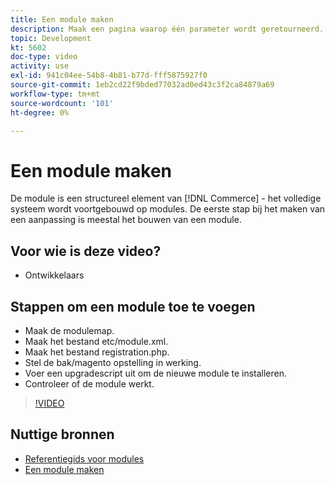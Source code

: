 ```yaml
---
title: Een module maken
description: Maak een pagina waarop één parameter wordt geretourneerd.
topic: Development
kt: 5602
doc-type: video
activity: use
exl-id: 941c04ee-54b8-4b81-b77d-fff5875927f0
source-git-commit: 1eb2cd22f9bded77032ad0ed43c3f2ca84879a69
workflow-type: tm+mt
source-wordcount: '101'
ht-degree: 0%

---
```


# Een module maken

De module is een structureel element van [!DNL Commerce] - het volledige systeem wordt voortgebouwd op modules. De eerste stap bij het maken van een aanpassing is meestal het bouwen van een module.

## Voor wie is deze video?

- Ontwikkelaars

## Stappen om een module toe te voegen

- Maak de modulemap.
- Maak het bestand etc/module.xml.
- Maak het bestand registration.php.
- Stel de bak/magento opstelling in werking.
- Voer een upgradescript uit om de nieuwe module te installeren.
- Controleer of de module werkt.

>[!VIDEO](https://video.tv.adobe.com/v/35792?quality=12&learn=on)

## Nuttige bronnen

- [Referentiegids voor modules](https://devdocs.magento.com/guides/v2.4/mrg/intro.html)
- [Een module maken](https://devdocs.magento.com/videos/fundamentals/create-a-new-module/)
